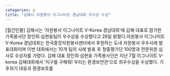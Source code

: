 ```yaml
---
categories: g
title: "김해시 자원봉사 이그나이트 경남대회 우수상 수상"
---
```

[월간인물] 김해시는 ‘자원봉사 이그나이트 V-Korea 경남대회’에 김해 대표로 참가한 가족봉사단 장인희‧심현웅팀이 우수상을 수상했다고 26일 밝혔다.자원봉사 이그나이트 V-Korea 경남대회는 한국중앙자원봉사센터에서 후원하는 도내 자원봉사 우수사례 발표대회이며 이번 대회에서는 10개 팀의 사례 발표 후 청중평가단 100명과 전문위원 심사로 수상자를 가렸다. 김해 대표 장인희‧심현웅 가족봉사단은 지난 7월 이그나이트 V-korea 김해대회에서 ‘지구를 구해줘! 우리는 환경보안관’으로 최우수상을 수상했다. 기후위기 대응과 환경보호를